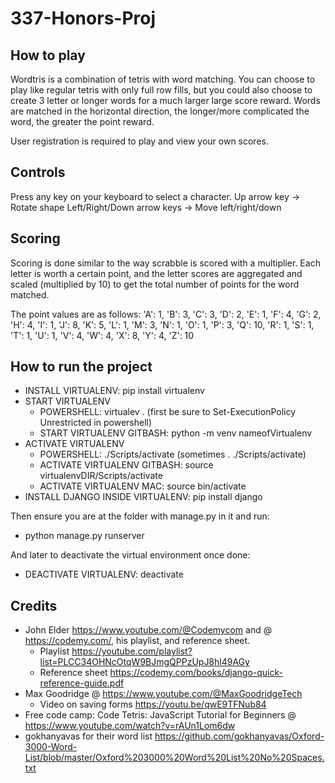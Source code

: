 # 337-Honors-Proj
## How to play
Wordtris is a combination of tetris with word matching. You can choose to play like regular tetris with only full row fills, but you could also choose to create 3 letter or longer words for a much larger large score reward. Words are matched in the horizontal direction, the longer/more complicated the word, the greater the point reward.

User registration is required to play and view your own scores.

## Controls
Press any key on your keyboard to select a character.
Up arrow key → Rotate shape
Left/Right/Down arrow keys → Move left/right/down

## Scoring

Scoring is done similar to the way scrabble is scored with a multiplier. Each letter is worth a certain point, and the letter scores are aggregated and scaled (multiplied by 10) to get the total number of points for the word matched.

The point values are as follows:
 'A': 1,
  'B': 3,
  'C': 3,
  'D': 2,
  'E': 1,
  'F': 4,
  'G': 2,
  'H': 4,
  'I': 1,
  'J': 8,
  'K': 5,
  'L': 1,
  'M': 3,
  'N': 1,
  'O': 1,
  'P': 3,
  'Q': 10,
  'R': 1,
  'S': 1,
  'T': 1,
  'U': 1,
  'V': 4,
  'W': 4,
  'X': 8,
  'Y': 4,
  'Z': 10


## How to run the project

- INSTALL VIRTUALENV: pip install virtualenv
- START VIRTUALENV 
  - POWERSHELL: virtualev . (first be sure to Set-ExecutionPolicy Unrestricted in powershell)
  - START VIRTUALENV GITBASH: python -m venv nameofVirtualenv
- ACTIVATE VIRTUALENV
  -  POWERSHELL: ./Scripts/activate (sometimes . ./Scripts/activate)
  -  ACTIVATE VIRTUALENV GITBASH: source virtualenvDIR/Scripts/activate
  -  ACTIVATE VIRTUALENV MAC: source bin/activate
- INSTALL DJANGO INSIDE VIRTUALENV: pip install django

Then ensure you are at the folder with manage.py in it and run:
- python manage.py runserver

And later to deactivate the virtual environment once done:
- DEACTIVATE VIRTUALENV: deactivate

## Credits
- John Elder https://www.youtube.com/@Codemycom and @ https://codemy.com/, his playlist, and reference sheet.
  - Playlist https://youtube.com/playlist?list=PLCC34OHNcOtqW9BJmgQPPzUpJ8hl49AGy 
  - Reference sheet https://codemy.com/books/django-quick-reference-guide.pdf
- Max Goodridge @ https://www.youtube.com/@MaxGoodridgeTech 
  - Video on saving forms https://youtu.be/qwE9TFNub84 
- Free code camp: Code Tetris: JavaScript Tutorial for Beginners @ https://www.youtube.com/watch?v=rAUn1Lom6dw
- gokhanyavas for their word list https://github.com/gokhanyavas/Oxford-3000-Word-List/blob/master/Oxford%203000%20Word%20List%20No%20Spaces.txt
